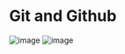 # Git and Github
![image](https://user-images.githubusercontent.com/69948118/225202085-0f2c171a-d8bd-4c18-a5e7-fe330dba6866.png)
![image](https://user-images.githubusercontent.com/69948118/225202262-03f8b019-8751-4c90-9205-a1fe8a4a6edb.png)
